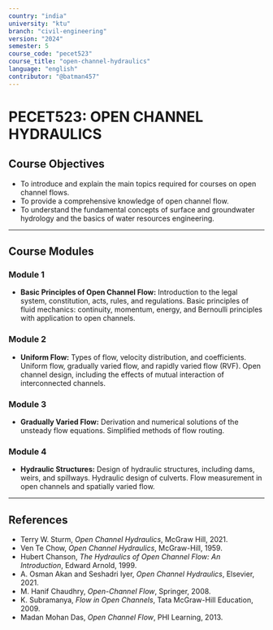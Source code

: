 ```yaml
---
country: "india"
university: "ktu"
branch: "civil-engineering"
version: "2024"
semester: 5
course_code: "pecet523"
course_title: "open-channel-hydraulics"
language: "english"
contributor: "@batman457"
---
```


# PECET523: OPEN CHANNEL HYDRAULICS

## Course Objectives
- To introduce and explain the main topics required for courses on open channel flows.
- To provide a comprehensive knowledge of open channel flow.
- To understand the fundamental concepts of surface and groundwater hydrology and the basics of water resources engineering.

---

## Course Modules

### Module 1
- **Basic Principles of Open Channel Flow:** Introduction to the legal system, constitution, acts, rules, and regulations. Basic principles of fluid mechanics: continuity, momentum, energy, and Bernoulli principles with application to open channels.

### Module 2
- **Uniform Flow:** Types of flow, velocity distribution, and coefficients. Uniform flow, gradually varied flow, and rapidly varied flow (RVF). Open channel design, including the effects of mutual interaction of interconnected channels.

### Module 3
- **Gradually Varied Flow:** Derivation and numerical solutions of the unsteady flow equations. Simplified methods of flow routing.

### Module 4
- **Hydraulic Structures:** Design of hydraulic structures, including dams, weirs, and spillways. Hydraulic design of culverts. Flow measurement in open channels and spatially varied flow.

---

## References
- Terry W. Sturm, *Open Channel Hydraulics*, McGraw Hill, 2021.
- Ven Te Chow, *Open Channel Hydraulics*, McGraw-Hill, 1959.
- Hubert Chanson, *The Hydraulics of Open Channel Flow: An Introduction*, Edward Arnold, 1999.
- A. Osman Akan and Seshadri Iyer, *Open Channel Hydraulics*, Elsevier, 2021.
- M. Hanif Chaudhry, *Open-Channel Flow*, Springer, 2008.
- K. Subramanya, *Flow in Open Channels*, Tata McGraw-Hill Education, 2009.
- Madan Mohan Das, *Open Channel Flow*, PHI Learning, 2013.
